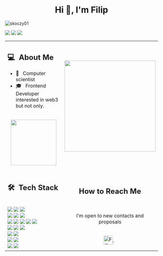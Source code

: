 <h1 align="center">Hi 👋, I'm Filip</h1>

<p align="left"> <img src="https://komarev.com/ghpvc/?username=skoczy01&label=Profile%20views&color=0e75b6&style=flat" alt="skoczy01" /> </p>
<p align="left"> <img src="https://img.shields.io/badge/-filip.skoczylas00@icloud.com-05122A?style=flat&logo=icloud"/> 
  <img src="https://img.shields.io/badge/-skoczy_3145-05122A?style=flat&logo=discord"/>
  <img src="https://img.shields.io/badge/-Wroc%C5%82aw-05122A?style=flat&logo=googlemaps"/></p>
<table>
  <tr>
    <td>
      <h2> 💻 &nbsp;About Me </h2>
       <ul>
        <li>👑 &nbsp; Computer scientist </li>
        <li>🎓 &nbsp; Frontend Developer interested in web3 but not only.</li>
       </ul>
       <p align="center">
         <br>
        <img height="150em" src="https://github-readme-stats-eight-theta.vercel.app/api?username=skoczy01&show_icons=true&theme=algolia&include_all_commits=true&count_private=true"/>
        </p>
    </td>
    <td>
     <p align="center">
        <img height="300em" src="https://external-content.duckduckgo.com/iu/?u=https%3A%2F%2Fimages.yourstory.com%2Fproduction%2Fdocument_image%2Fmystoryimage%2Fy8km26zg-becoming-a-web-developer-in-2016.jpg%3Ffm%3Dpng%26auto%3Dformat&f=1&nofb=1"/>
     </p>
    </td>
  </tr>
  <tr>
   <td>
     <h2> 🛠 &nbsp;Tech Stack</h2>
     <br>
     <img src="https://img.shields.io/badge/-HTML5-05122A?style=flat&logo=html5"/>
     <img src="https://img.shields.io/badge/-CSS-05122A?style=flat&logo=css3"/>
     <img src="https://img.shields.io/badge/-Sass-05122A?style=flat&logo=sass"/>
     <br>
     <img src="https://img.shields.io/badge/-JavaScript-05122A?style=flat&logo=javascript"/>
     <img src="https://img.shields.io/badge/-API-05122A?style=flat&logo=javascript"/>
     <img src="https://img.shields.io/badge/-Typescript-05122A?style=flat&logo=typescript"/>
     <br>
     <img src="https://img.shields.io/badge/-React-05122A?style=flat&logo=react"/>
     <img src="https://img.shields.io/badge/-React%20Router-05122A?style=flat&logo=react"/>
     <img src="https://img.shields.io/badge/-React%20Transition%20Group-05122A?style=flat&logo=react"/>
     <img src="https://img.shields.io/badge/-React%20Redux-05122A?style=flat&logo=redux"/>
     <img src="https://img.shields.io/badge/-Next.js-05122A?style=flat&logo=next.js"/>
     <br>
     <img src="https://img.shields.io/badge/-Vite-05122A?style=flat&logo=vite"/>
     <img src="https://img.shields.io/badge/-BEM-05122A?style=flat&logo=bem"/>
     <img src="https://img.shields.io/badge/-RWD-05122A?style=flat&logo=css3" />
     <br>
     <img src="https://img.shields.io/badge/-Git-05122A?style=flat&logo=git"/>
     <img src="https://img.shields.io/badge/-Github-05122A?style=flat&logo=github"/>
     <br>
     <img src="https://img.shields.io/badge/-Figma-05122A?style=flat&logo=figma"/>
     <img src="https://img.shields.io/badge/-Firebase-05122A?style=flat&logo=firebase"/>
     <br>
     <img src="https://img.shields.io/badge/-VS%20Code-05122A?style=flat&logo=visualstudiocode"/>
     <img src="https://img.shields.io/badge/-NPM-05122A?style=flat&logo=npm"/>
   </td>
   <td>
    <div align="center">
      <h2><b>How to Reach Me</b></h2>
      <br>
      <p>I'm open to new contacts and proposals
      </p>
      <br>
      <a href="https://www.linkedin.com/in/filipskoczylas/" >
      <img align="center" alt="Filip | LinkedIn" width="30em" src="https://www.svgrepo.com/show/9911/linkedin.svg" />
      </a> &nbsp;&nbsp;
      <br>
    </div>
   </td>
  </tr>
</table>

